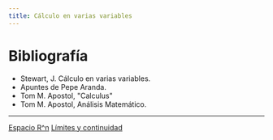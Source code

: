 ```yaml
---
title: Cálculo en varias variables
---
```

# Bibliografía
- Stewart, J. Cálculo en varias variables.
- Apuntes de Pepe Aranda.
- Tom M. Apostol, "Calculus"
- Tom M. Apostol, Análisis Matemático.
---
[Espacio R^n](EspacioRN)
[Límites y continuidad](Cont.md)